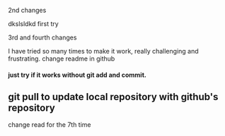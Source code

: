 

2nd changes

dkslsldkd first try

3rd and fourth changes

I have tried so many times to make it work, really challenging and frustrating.
change readme in github


#### just try if it works without git add and commit.

## git pull to update local repository with github's repository
change read for the 7th time







